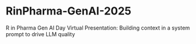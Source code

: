 # RinPharma-GenAI-2025
R in Pharma Gen AI Day Virtual Presentation: Building context in a system prompt to drive LLM quality
